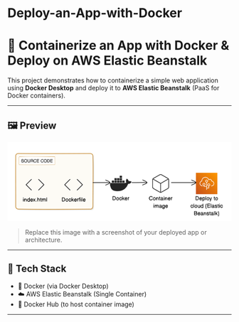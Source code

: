 # Deploy-an-App-with-Docker

# 🚀 Containerize an App with Docker & Deploy on AWS Elastic Beanstalk

This project demonstrates how to containerize a simple web application using **Docker Desktop** and deploy it to **AWS Elastic Beanstalk** (PaaS for Docker containers).

---

## 🖼️ Preview

![App running on AWS Elastic Beanstalk](image.png)

> Replace this image with a screenshot of your deployed app or architecture.

---

## 🧰 Tech Stack

- 🐳 Docker (via Docker Desktop)
- ☁️ AWS Elastic Beanstalk (Single Container)
- 🔐 Docker Hub (to host container image)

---

